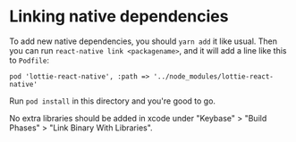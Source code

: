 # Linking native dependencies

To add new native dependencies, you should `yarn add` it like usual. Then you can run `react-native link <packagename>`, and it will add a line like this to `Podfile`:

```
pod 'lottie-react-native', :path => '../node_modules/lottie-react-native'
```

Run `pod install` in this directory and you're good to go.

No extra libraries should be added in xcode under "Keybase" > "Build Phases" > "Link Binary With Libraries".
